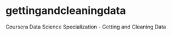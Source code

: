 gettingandcleaningdata
======================

Coursera Data Science Specialization - Getting and Cleaning Data
